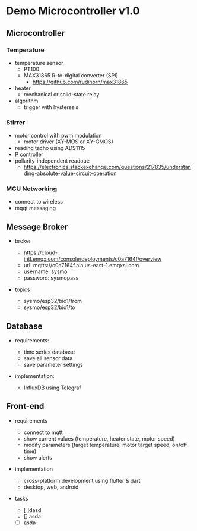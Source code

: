 # Demo Microcontroller v1.0

## Microcontroller

### Temperature
  - temperature sensor
    - PT100
    - MAX31865 R-to-digital converter (SPI)
      - https://github.com/rudihorn/max31865
  - heater
    - mechanical or solid-state relay
  - algorithm
    - trigger with hysteresis

### Stirrer
  - motor control with pwm modulation
    - motor driver (XY-MOS or XY-GMOS)
  - reading tacho using ADS1115
  - P controller
  - pollarity-independent readout:
    - https://electronics.stackexchange.com/questions/217835/understanding-absolute-value-circuit-operation

### MCU Networking
  - connect to wireless
  - mqqt messaging

## Message Broker
  - broker
    - https://cloud-intl.emqx.com/console/deployments/c0a7164f/overview
    - url: mqtts://c0a7164f.ala.us-east-1.emqxsl.com
    - username: sysmo
    - password: sysmopass

  - topics
    - sysmo/esp32/bio1/from
    - sysmo/esp32/bio1/to

## Database
  - requirements:  
    - time series database
    - save all sensor data
    - save parameter settings

  - implementation:
    - InfluxDB using Telegraf

## Front-end
  - requirements
    - connect to mqtt
    - show current values (temperature, heater state, motor speed)
    - modify parameters (target temperature, motor target speed, on/off time)
    - show alerts
    
  - implementation
    - cross-platform development using flutter & dart
    - desktop, web, android

  - tasks
    - [ ]dasd
    - [] asda
    - [ ] asda
